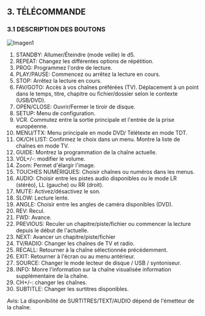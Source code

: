 ## 3. TÉLÉCOMMANDE
### 3.1 DESCRIPTION DES BOUTONS

![Imagen1](http://static.energysistem.com/images/manuals/42028/535658cbd805c.jpg)

1. STANDBY: Allumer/Éteindre (mode veille) le d5.
2. REPEAT: Changez les différentes options de répétition.
3. PROG: Programmez l'ordre de lecture.
4. PLAY/PAUSE: Commencez ou arrêtez la lecture en cours.
5. STOP: Arrêtez la lecture en cours.
6. FAV/GOTO: Accès à vos chaînes préférées (TV). Déplacement à un
point dans le temps, titre, chapitre ou fichier/dossier selon le
contexte (USB/DVD).
7. OPEN/CLOSE: Ouvrir/Fermer le tiroir de disque.
8. SETUP: Menu de configuration.
9. VCR. Commutez entre la sortie principale et l'entrée de la prise européenne.
10. MENU/TTX: Menu principale en mode DVD/ Télétexte en mode TDT.
11. OK/CH LIST: Confirmez le choix dans un menu. Montre la liste de
chaînes en mode TV.
12. GUIDE: Montrez la programmation de la chaîne actuelle.
13. VOL+/-: modifier le volume.
14. Zoom: Permet d'élargir l'image.
15. TOUCHES NUMÉRIQUES: Choisir chaînes ou numéros dans les menus.
16. AUDIO: Choisir entre les pistes audio disponibles ou le mode LR
(stéréo), LL (gauche) ou RR (droit).
17. MUTE: Activez/désactivez le son.
18. SLOW: Lecture lente.
19. ANGLE: Choisir entre les angles de caméra disponibles (DVD).
20. REV: Recul.
21. FWD: Avance.
22. PREVIOUS: Reculer un chapitre/piste/fichier ou commencer la lecture
depuis le début de l'actuelle.
23. NEXT: Avancer un chapitre/piste/fichier
24. TV/RADIO: Changer les chaînes de TV et radio.
25. RECALL: Retourner à la chaîne sélectionnée précédemment.
26. EXIT: Retourner à l'écran ou au menu antérieur.
27. SOURCE: Changer le mode lecteur de disque / USB / syntoniseur.
28. INFO: Monre l'information sur la chaîne visualisée
information supplémentaire de la chaîne.
29. CH+/-: changer les chaînes.
30. SUBTITLE: Changer les surtitres disponibles.

Avis: La disponibilité de SURTITRES/TEXT/AUDIO dépend de l'émetteur de la
chaîne.
